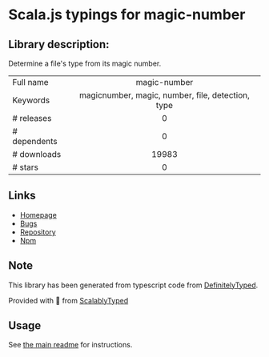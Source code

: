 
# Scala.js typings for magic-number


## Library description:
Determine a file's type from its magic number.

|                    |                 |
| ------------------ | :-------------: |
| Full name          | magic-number |
| Keywords           | magicnumber, magic, number, file, detection, type |
| # releases         | 0 |
| # dependents       | 0 |
| # downloads        | 19983 |
| # stars            | 0 |

## Links
- [Homepage](https://github.com/stpettersens/node-magic-number#readme)
- [Bugs](https://github.com/stpettersens/node-magic-number/issues)
- [Repository](https://github.com/stpettersens/node-magic-number)
- [Npm](https://www.npmjs.com/package/magic-number)
    


## Note
This library has been generated from typescript code from [DefinitelyTyped](https://definitelytyped.org).

Provided with :purple_heart: from [ScalablyTyped](https://github.com/oyvindberg/ScalablyTyped)

## Usage
See [the main readme](../../readme.md) for instructions.


